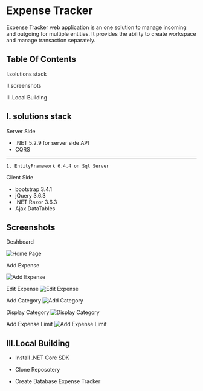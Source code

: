 
# Expense Tracker

Expense Tracker web application is an one solution to manage incoming and outgoing for multiple entities. It provides the ability to create workspace and manage transaction separately.



## Table Of Contents

I.solutions stack 

II.screenshots

III.Local Building


## I. solutions stack

Server Side

- .NET 5.2.9 for server side API
- CQRS
***     
    1. EntityFramework 6.4.4 on Sql Server
    
Client Side

- bootstrap 3.4.1
- jQuery 3.6.3
- .NET Razor 3.6.3
- Ajax DataTables




## Screenshots

Deshboard

![Home Page](https://user-images.githubusercontent.com/53286381/212391964-440acae2-70b1-46c8-947c-c364075079d2.png)

Add Expense

![Add Expense](https://user-images.githubusercontent.com/53286381/212392010-b19d24a6-bb3d-49b2-8c1a-e8349e80fcb2.png)

Edit Expense
![Edit Expense](https://user-images.githubusercontent.com/53286381/212392051-3bb1755a-d756-44d2-9648-f668572ad354.png)

Add Category
![Add Category](https://user-images.githubusercontent.com/53286381/212392096-4679c152-aaa6-4c34-ab04-04b1ab69d773.png)

Display Category
![Display Category](https://user-images.githubusercontent.com/53286381/212392118-1ccbb067-bd30-416c-8ad1-964e94e14d12.png)

Add Expense Limit
![Add Expense Limit](https://user-images.githubusercontent.com/53286381/212392163-dbedbd08-0620-478b-a166-7ae68df2a799.png)



## III.Local Building

- Install .NET Core SDK

- Clone Reposotery 

- Create Database Expense Tracker



